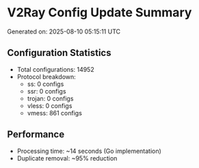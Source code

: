 # V2Ray Config Update Summary
Generated on: 2025-08-10 05:15:11 UTC

## Configuration Statistics
- Total configurations: 14952
- Protocol breakdown:
  - ss: 0 configs
  - ssr: 0 configs
  - trojan: 0 configs
  - vless: 0 configs
  - vmess: 861 configs

## Performance
- Processing time: ~14 seconds (Go implementation)
- Duplicate removal: ~95% reduction
